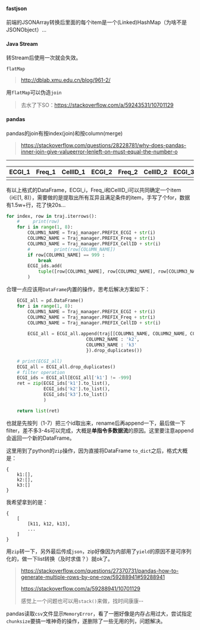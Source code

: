 #### fastjson

前端的JSONArray转换后里面的每个item是一个(Linked)HashMap（为啥不是JSONObject）...



#### Java Stream

转Stream后使用一次就会失效。

`flatMap`

>http://dblab.xmu.edu.cn/blog/961-2/ 

用`flatMap`可以伪造`join`

> 去水了下SO：https://stackoverflow.com/a/59243531/10701129



#### pandas

pandas的join有按index(join)和按column(merge)

> https://stackoverflow.com/questions/28228781/why-does-pandas-inner-join-give-valueerror-lenleft-on-must-equal-the-number-o 



---

| ECGI_1 | Freq_1 | CellID_1 | ECGI_2 | Freq_2 | CellID_2 | ECGI_3 |  Freq_3 | CellID_3 |
| ------ | ----- | ------ | -------- | ------ | --------- | ----- | ------ | -------- |
|          |       |        |          |        |           |       |        |          |

有以上格式的DataFrame，ECGI_i，Freq_i和CellID_i可以共同确定一个item（i∈[1, 8)），需要做的是提取出所有互异且满足条件的item，手写了个for，数据有1.5w+行，花了快20s...

```python
for index, row in traj.iterrows():
    #     print(row)
    for i in range(1, 8):
        COLUMN1_NAME = Traj_manager.PREFIX_ECGI + str(i)
        COLUMN2_NAME = Traj_manager.PREFIX_Freq + str(i)
        COLUMN3_NAME = Traj_manager.PREFIX_CellID + str(i)
        #         print(row[COLUMN_NAME])
        if row[COLUMN1_NAME] == 999 :
            break
        ECGI_ids.add(
            tuple([row[COLUMN1_NAME], row[COLUMN2_NAME], row[COLUMN3_NAME]])
        )
```

合理一点应该用`DataFrame`内置的操作，思考后解决方案如下：

```python
	ECGI_all = pd.DataFrame()
    for i in range(1, 8):
        COLUMN1_NAME = Traj_manager.PREFIX_ECGI + str(i)
        COLUMN2_NAME = Traj_manager.PREFIX_Freq + str(i)
        COLUMN3_NAME = Traj_manager.PREFIX_CellID + str(i)
        
        ECGI_all = ECGI_all.append(traj[[COLUMN1_NAME, COLUMN2_NAME, COLUMN3_NAME]].rename(columns={COLUMN1_NAME : 'k1',
                              COLUMN2_NAME : 'k2',
                              COLUMN3_NAME : 'k3'
                              }).drop_duplicates())

    # print(ECGI_all)
    ECGI_all = ECGI_all.drop_duplicates()
    # filter operation
    ECGI_ids = ECGI_all[ECGI_all['k1'] != -999]
    ret = zip(ECGI_ids['k1'].to_list(),
              ECGI_ids['k2'].to_list(),
              ECGI_ids['k3'].to_list()
              )

    return list(ret)
```

也就是先按列（1-7）把三个id取出来，rename后再append一下，最后做一下filter，差不多3-4s可以完成，大概是**单指令多数据流**的原因。这里要注意append会返回一个新的DataFrame。

这里用到了python的`zip`操作，因为直接将DataFrame `to_dict`之后，格式大概是：

```shell
{
	k1:[],
	k2:[],
	k3:[]
}
```

我希望拿到的是：

```shell
{
	[
		[k11, k12, k13],
		...
	]
}
```

用`zip`转一下，另外最后传成`json`，zip好像因为内部用了`yield`的原因不是可序列化的，做一下list转换（及时求值？）就ok了。



> https://stackoverflow.com/questions/27370731/pandas-how-to-generate-multiple-rows-by-one-row/59288941#59288941 
>
> https://stackoverflow.com/a/59288941/10701129
>
> 感觉上一个问题也可以用`stack()`来做，找时间康康--



pandas读取`csv`文件显示`MemoryError`，看了一圈好像是内存占用过大，尝试指定`chunksize`要搞一堆神奇的操作，遂删除了一些无用的列，问题解决。